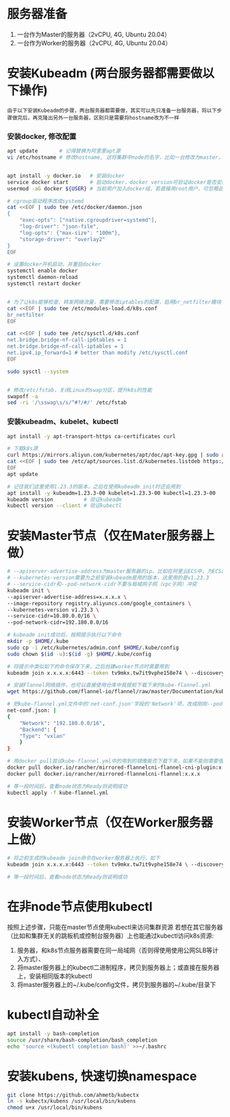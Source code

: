 # 服务器准备
1. 一台作为Master的服务器（2vCPU, 4G, Ubuntu 20.04）
2. 一台作为Worker的服务器（2vCPU, 4G, Ubuntu 20.04）



# 安装Kubeadm (两台服务器都需要做以下操作)
    由于以下安装Kubeadm的步骤，两台服务器都需要做，其实可以先只准备一台服务器，将以下步骤做完后，再克隆出另外一台服务器，区别只是需要将hostname改为不一样

### 安装docker, 修改配置
```bash
apt update       # 记得替换为阿里里apt源
vi /etc/hostname # 修改hostname, 这将集群中node的名字，比如一台修改为master，另一台修改为worker


apt install -y docker.io   # 安装docker
service docker start       # 启动docker，docker version可验证docker是否安装好
usermod -aG docker ${USER} # 当前用户加入docker组，若直接用root用户，可忽略此步骤

# cgroup驱动程序改成systemd
cat <<EOF | sudo tee /etc/docker/daemon.json
{
    "exec-opts": ["native.cgroupdriver=systemd"],
    "log-driver": "json-file",
    "log-opts": {"max-size": "100m"},
    "storage-driver": "overlay2"
}
EOF

# 设置docker开机启动，并重启docker
systemctl enable docker
systemctl daemon-reload
systemctl restart docker


# 为了让k8s能够检查、转发网络流量，需要修改iptables的配置，启用br_netfilter模块
cat <<EOF | sudo tee /etc/modules-load.d/k8s.conf
br_netfilter
EOF

cat <<EOF | sudo tee /etc/sysctl.d/k8s.conf
net.bridge.bridge-nf-call-ip6tables = 1
net.bridge.bridge-nf-call-iptables = 1
net.ipv4.ip_forward=1 # better than modify /etc/sysctl.conf
EOF

sudo sysctl --system


# 修改/etc/fstab，关闭Linux的swap分区，提升k8s的性能
swapoff -a
sed -ri '/\sswap\s/s/^#?/#/' /etc/fstab
```

### 安装kubeadm、kubelet、kubectl
```bash
apt install -y apt-transport-https ca-certificates curl

# 下载k8s源
curl https://mirrors.aliyun.com/kubernetes/apt/doc/apt-key.gpg | sudo apt-key add -
cat <<EOF | sudo tee /etc/apt/sources.list.d/kubernetes.listdeb https://mirrors.aliyun.com/kubernetes/apt/ kubernetes-xenial main
EOF
apt update

# 记住我们这里使用1.23.3的版本，之后在使用kubeadm init时还会用到
apt install -y kubeadm=1.23.3-00 kubelet=1.23.3-00 kubectl=1.23.3-00 
kubeadm version          # 验证kubeadm
kubectl version --client # 验证kubectl
```



# 安装Master节点（仅在Mater服务器上做）
```bash
# --apiserver-advertise-address为master服务器的ip。比如在阿里云ECS中，为ECS的私网ip
# --kubernetes-version需要为之前安装kubeadm是用的版本，这里用的是v1.23.3
# --service-cidr和--pod-network-cidr不要与局域网子网（vpc子网）冲突
kubeadm init \
--apiserver-advertise-address=x.x.x.x \
--image-repository registry.aliyuncs.com/google_containers \
--kubernetes-version v1.23.3 \
--service-cidr=10.80.0.0/16 \
--pod-network-cidr=192.180.0.0/16

# kubeadm init成功后，按照提示执行以下命令
mkdir -p $HOME/.kube
sudo cp -i /etc/kubernetes/admin.conf $HOME/.kube/config
sudo chown $(id -u):$(id -g) $HOME/.kube/config

# 将提示中类似如下的命令保存下来，之后创建worker节点时需要用到
kubeadm join x.x.x.x:6443 --token tv9mkx.tw7it9vphe158e74 \ --discovery-token-ca-cert-hash sha256:e8721b8630d5b562e23c010c70559a6d3084f629abad6a2920e87855f8fb96f3

# 安装Flannel网络插件，也可以直接使用仓库中我提前下载下来的kube-flannel.yml
wget https://github.com/flannel-io/flannel/raw/master/Documentation/kube-flannel.yml

# 把kube-flannel.yml文件中的'net-conf.json'字段的'Network'项，改成刚刚--pod-network-cidr中设置的pod地址段, 如下
net-conf.json: |
{
    "Network": "192.180.0.0/16",
    "Backend": {
    "Type": "vxlan"
    }
}

# 用docker pull尝试kube-flannel.yml中的用到的镜像能否下载下来，如果不能则需要借助dockerhub或aliyun registry, 并结合docker tag想办法将这两镜像pull下来
docker pull docker.io/rancher/mirrored-flannelcni-flannel-cni-plugin:x.x.x
docker pull docker.io/rancher/mirrored-flannelcni-flannel:x.x.x

# 等一段时间后，查看node状态为Ready则说明成功
kubectl apply -f kube-flannel.yml
```



# 安装Worker节点（仅在Worker服务器上做）
```bash
# 将之前生成的kubeadm join命令在worker服务器上执行，如下
kubeadm join x.x.x.x:6443 --token tv9mkx.tw7it9vphe158e74 \ --discovery-token-ca-cert-hash sha256:e8721b8630d5b562e23c010c70559a6d3084f629abad6a2920e87855f8fb96f3

# 等一段时间后，查看node状态为Ready则说明成功
```


# 在非node节点使用kubectl
按照上述步骤，只能在master节点使用kubectl来访问集群资源
若想在其它服务器（比如和集群无关的跳板机或控制台服务器）上也能通过kubectl访问k8s资源:
1. 服务器，和k8s节点服务器需要在同一局域网（否则得使用使用公网SLB等计入方式）、
2. 将master服务器上的kubectl二进制程序，拷贝到服务器上；或直接在服务器上，安装相同版本的kubectl
3. 将master服务器上的~/.kube/config文件，拷贝到服务器的~/.kube/目录下


# kubectl自动补全
```bash
apt install -y bash-completion
source /usr/share/bash-completion/bash_completion
echo 'source <(kubectl completion bash)' >>~/.bashrc
```



# 安装kubens, 快速切换namespace
```bash
git clone https://github.com/ahmetb/kubectx
ln -s kubectx/kubens /usr/local/bin/kubens
chmod u+x /usr/local/bin/kubens
```
